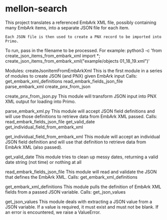 # mellon-search
This project translates a referenced EmbArk XML file, possibly containing many EmbArk items,
    into a separate JSON file for each item.

    Each JSON file is then used to create a PNX record to be imported into Primo.


To run, pass in the filename to be processed.  For example:
python3 -c 'from create_json_items_from_embark_xml import *; create_json_items_from_embark_xml("example/objects 01_18_19.xml")'



Modules:
createJsonItemFromEmbArkXml
    This is the first module in a series of modules to create JSON (and PNX) given EmbArk input
    Calls: get_embark_xml_definitions
        read_embark_fields_json_file
        parse_embark_xml
        create_pnx_from_json

create_pnx_from_json.py
    This module will transform JSON input into PNX XML output for loading into Primo.

parse_embark_xml.py
    This module will accept JSON field definitions and will use those definitions to retrieve
        data from EmbArk XML passed.
    Calls: read_embark_fields_json_file
        get_valid_date
        get_individual_field_from_embark_xml

get_individual_field_from_embark_xml
    This module will accept an individual JSON field definition and will use that definition to retrieve
        data from EmbArk XML (also passed).

get_valid_date
    This module tries to clean up messy dates, returning a valid date string (not time) or nothing at all

read_embark_fields_json_file
    This module will read and validate the JSON that defines the EmbArk XML.
    Calls: get_embark_xml_definitions

get_embark_xml_definitions
    This module pulls the definition of EmbArk XML fields from a passed JSON variable.
    Calls: get_json_values

get_json_values
    This module deals with extracting a JSON value from a JSON variable.
        If a value is required, it must exist and must not be blank.
        If an error is encountered, we raise a ValueError.
